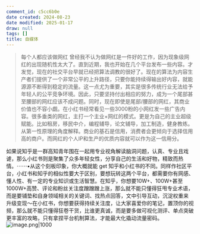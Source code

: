 ```yaml
---
comment_id: c5cc6b0e
date created: 2024-08-23
date modified: 2025-01-17
draw: null
tags: []
title: 自媒体
---
```

> 每个人都应该做网红 曾经我不认为做网红是一件好的工作，因为现象级网红的出现随机性太大了。直到近期，我也开始在几个平台发布一些内容。才发觉，现在的社交平台早就已经把算法调教的很好了。现在的算法为内容生产者们提供了一个非常公平的上升路径，只要你能持续得输出好内容，就能源源不断得到稳定的流量。这一点尤为重要，其实是很多传统行业无法给予年轻人的公平竞争环境。因此，只要坚持付出相应的努力，成为一个尾部甚至腰部的网红应该不成问题。同时，现在即使是尾部/腰部的网红，其商业价值也不容小觑。在小红书经常看见一些3000粉的小网红发一些广告内容。很多垂类的网红，主打一个主业+网红的模式。更是为自己的主业超级赋能。比如租房，移民中介，编程辅导，论文辅导，加工制造，健身教练。从第一性原理的角度解释。商业的基石是信用，消费者会更倾向于选择信用高的商户。而网红的个人IP和生产的优质内容就可以作为这一信用分。

如果说知乎是一群高知青年围在一起用专业视角解读脑洞问题，认真、专业且戏谑，那么小红书则是聚集了众多年轻女性，分享自己的生活和好物，精致而热情。⋯⋯•从这个刻板印象，你大概就能 get 知乎和小红书的不同。同样作社区平台，小红书和知乎的相似性要大于区别，要想玩转这两个平台，都需要你有网感、懂人性、有一定的专业知识或生活智慧。在知乎，你想要10W+、100W+甚至1000W+高赞、评论和粉丝关注度蹭蹭蹭上涨，那么就不能只懂得狂甩专业术语，而是要铺垫和自身领域相关的关键词、找热点回答，文中引导互动，沉淀权重来 升级变现～在小红书，你想要获得持续关注度，让大家喜爱你的笔记，置顶你的视频，那么就不能只懂得狂卷干货，比谁更真诚，而是要多做可视化测评、单点突破更丰富的攻略，只有拿捏平台机制算法，才能最大化撬动流量密码。
![image.png|1000](https://imagehosting4picgo.oss-cn-beijing.aliyuncs.com/imagehosting/fix-dir%2Fpicgo%2Fpicgo-clipboard-images%2F2024%2F12%2F23%2F14-38-28-f7501ddae37753add6268455e6ce63ca-202412231438519-ffad12.png)
